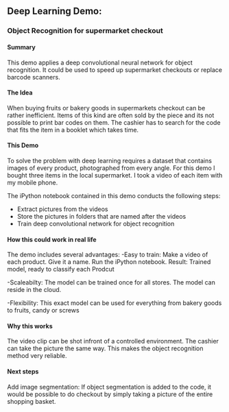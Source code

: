 ## Deep Learning Demo:
### Object Recognition for supermarket checkout

#### Summary
This demo applies a deep convolutional neural network for object recognition.
It could be used to speed up supermarket checkouts or replace barcode scanners.

#### The Idea
When buying fruits or bakery goods in supermarkets checkout can be rather inefficient.
Items of this kind are often sold by the piece and its not possible to print bar codes on them.
The cashier has to search for the code that fits the item in a booklet which takes time.

#### This Demo
To solve the problem with deep learning requires a dataset that contains images of every product, photographed from every angle. For this demo I bought three items in the local supermarket. I took a video of each item with my mobile phone. 

The iPython notebook contained in this demo conducts the following steps:
- Extract pictures from the videos
- Store the pictures in folders that are named after the videos
- Train deep convolutional network for object recognition

#### How this could work in real life
The demo includes several advantages:
-Easy to train:
 Make a video of each product. Give it a name. Run the iPython notebook.
 Result: Trained model, ready to classify each Prodcut

-Scaleabilty:
 The model can be trained once for all stores. The model can reside in the cloud.

-Flexibility:
 This exact model can be used for everything from bakery goods to fruits, candy or screws
 
#### Why this works
The video clip can be shot infront of a controlled environment. The cashier can take the picture the same way.
This makes the object recognition method very reliable.

#### Next steps
Add image segmentation: If object segmentation is added to the code, it would be possible to do checkout by simply taking a picture of the entire shopping basket.
